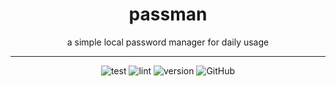 <div align="center">
<h1>passman</h1>

a simple local password manager for daily usage

</div>


---

<div align="center">

![test](https://github.com/harunsasmaz/passman/actions/workflows/test.yaml/badge.svg)
![lint](https://github.com/harunsasmaz/passman/actions/workflows/gocilint.yaml/badge.svg)
![version](https://img.shields.io/badge/version-1.0.0-blue.svg)
![GitHub](https://img.shields.io/github/license/harunsasmaz/passman?color=blue)
</div>
